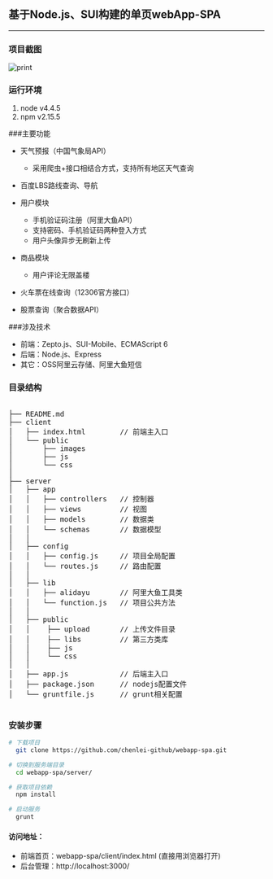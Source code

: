 ## 基于Node.js、SUI构建的单页webApp-SPA

---

### 项目截图
![print](http://bucket-mytest.oss-cn-beijing.aliyuncs.com/webApp-preview/print.png)


### 运行环境
 1. node v4.4.5
 2. npm v2.15.5


###主要功能

* 天气预报（中国气象局API）
    *  采用爬虫+接口相结合方式，支持所有地区天气查询

* 百度LBS路线查询、导航

* 用户模块
    *  手机验证码注册（阿里大鱼API）
    *  支持密码、手机验证码两种登入方式
    *  用户头像异步无刷新上传

* 商品模块
    *  用户评论无限盖楼


* 火车票在线查询（12306官方接口）

* 股票查询（聚合数据API）


###涉及技术

* 前端：Zepto.js、SUI-Mobile、ECMAScript 6
* 后端：Node.js、Express
* 其它：OSS阿里云存储、阿里大鱼短信



### 目录结构
<pre>

├── README.md             
├── client                
│   ├── index.html        // 前端主入口
│   └── public            
│       ├── images        
│       ├── js            
│       └── css           
│
├── server                 
│   ├── app  
│   │   ├── controllers   // 控制器
│   │   ├── views         // 视图
│   │   ├── models        // 数据类
│   │   └── schemas       // 数据模型
│   │
│   ├── config            
│   │   ├── config.js     // 项目全局配置
│   │   └── routes.js     // 路由配置
│   │
│   ├── lib               
│   │   ├── alidayu       // 阿里大鱼工具类
│   │   └── function.js   // 项目公共方法
│   │
│   ├── public            
│   │    ├── upload       // 上传文件目录
│   │    ├── libs         // 第三方类库
│   │    ├── js           
│   │    └── css          
│   │
│   ├── app.js            // 后端主入口
│   ├── package.json      // nodejs配置文件
│   └── gruntfile.js      // grunt相关配置

</pre>




### 安装步骤

```bash
# 下载项目
  git clone https://github.com/chenlei-github/webapp-spa.git

# 切换到服务端目录
  cd webapp-spa/server/

# 获取项目依赖
  npm install

# 启动服务
  grunt

```

#### 访问地址：
 - 前端首页：webapp-spa/client/index.html (直接用浏览器打开)
 - 后台管理：http://localhost:3000/






